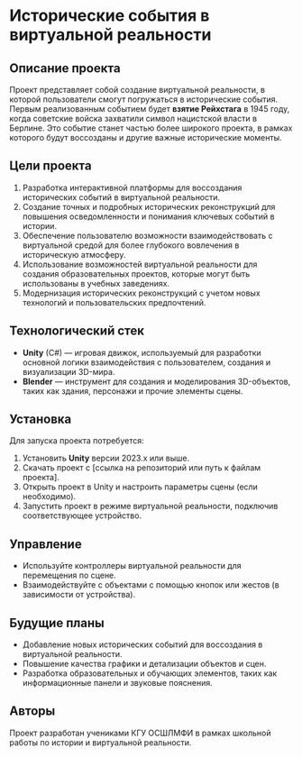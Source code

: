 # Исторические события в виртуальной реальности

## Описание проекта

Проект представляет собой создание виртуальной реальности, в которой пользователи смогут погружаться в исторические события. Первым реализованным событием будет **взятие Рейхстага** в 1945 году, когда советские войска захватили символ нацистской власти в Берлине. Это событие станет частью более широкого проекта, в рамках которого будут воссозданы и другие важные исторические моменты.

## Цели проекта

1. Разработка интерактивной платформы для воссоздания исторических событий в виртуальной реальности.
2. Создание точных и подробных исторических реконструкций для повышения осведомленности и понимания ключевых событий в истории.
3. Обеспечение пользователю возможности взаимодействовать с виртуальной средой для более глубокого вовлечения в историческую атмосферу.
4. Использование возможностей виртуальной реальности для создания образовательных проектов, которые могут быть использованы в учебных заведениях.
5. Модернизация исторических реконструкций с учетом новых технологий и пользовательских предпочтений.

## Технологический стек

- **Unity** (C#) — игровая движок, используемый для разработки основной логики взаимодействия с пользователем, создания и визуализации 3D-мира.
- **Blender** — инструмент для создания и моделирования 3D-объектов, таких как здания, персонажи и прочие элементы сцены.

## Установка

Для запуска проекта потребуется:

1. Установить **Unity** версии 2023.x или выше.
2. Скачать проект с [ссылка на репозиторий или путь к файлам проекта].
3. Открыть проект в Unity и настроить параметры сцены (если необходимо).
4. Запустить проект в режиме виртуальной реальности, подключив соответствующее устройство.

## Управление

- Используйте контроллеры виртуальной реальности для перемещения по сцене.
- Взаимодействуйте с объектами с помощью кнопок или жестов (в зависимости от устройства).

## Будущие планы

- Добавление новых исторических событий для воссоздания в виртуальной реальности.
- Повышение качества графики и детализации объектов и сцен.
- Разработка образовательных и обучающих элементов, таких как информационные панели и звуковые пояснения.

## Авторы

Проект разработан учениками КГУ ОСШЛМФИ в рамках школьной работы по истории и виртуальной реальности.
